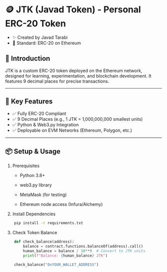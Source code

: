 # 🪙 JTK (Javad Token) - Personal ERC-20 Token
- ✨ Created by Javad Tarabi
- 🔗 Standard: ERC-20 on Ethereum


## 🚀 Introduction

JTK is a custom ERC-20 token deployed on the Ethereum network, designed for learning, experimentation, and blockchain development. It features 9 decimal places for precise transactions.

---

## 🔑 Key Features

- ✅ Fully ERC-20 Compliant
- ✅ 9 Decimal Places (e.g., 1 JTK = 1,000,000,000 smallest units)
- ✅ Python & Web3.py Integration
- ✅ Deployable on EVM Networks (Ethereum, Polygon, etc.)

---

## 📦 Setup & Usage
1. Prerequisites

    - Python 3.8+

    - web3.py library

    - MetaMask (for testing)

    - Ethereum node access (Infura/Alchemy)


2. Install Dependencies
```bash
    pip install -r requirements.txt
```


3. Check Token Balance

```python
    def check_balance(address):
        balance = contract.functions.balanceOf(address).call()
        human_balance = balance / 10**9  # Convert to JTK units
        print(f"Balance: {human_balance} JTK")

    check_balance("0xYOUR_WALLET_ADDRESS")
```